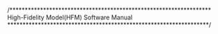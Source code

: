 /******************************************************************
        High-Fidelity Model(HFM) Software Manual
******************************************************************/
